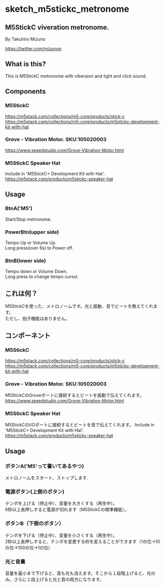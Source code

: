 # sketch_m5stickc_metronome

## M5StickC viveration metronome.  
 By Takuhiro Mizuno
  
https://twitter.com/mizunon

## What is this?
This is M5StickC metronome with viberaion and light and click sound.

## Components
### M5StickC
https://m5stack.com/collections/m5-core/products/stick-c  
https://m5stack.com/collections/m5-core/products/m5stickc-development-kit-with-hat  

### Grove - Vibration Motor. SKU:105020003
https://www.seeedstudio.com/Grove-Vibration-Motor.html  

### M5StickC Speaker Hat
Include in 'M5StickC+ Development Kit with Hat'.  
https://m5stack.com/products/m5stickc-speaker-hat  

## Usage
### BtnA('M5')
Start/Stop metronome.  

### PowerBtn(upper side)
Tempo Up or Volume Up.  
Long press(over 6s) to Power off.

### BtnB(lower side)
Tempo down or Volume Down.  
Long press to change tempo cursol.  

## これは何？
M5StickCを使った、メトロノームです。光と振動、音でビートを教えてくれます。  
ただし、拍子機能はありません。  

## コンポーネント
### M5StickC
https://m5stack.com/collections/m5-core/products/stick-c  
https://m5stack.com/collections/m5-core/products/m5stickc-development-kit-with-hat  

### Grove - Vibration Motor. SKU:105020003
M5StickCのGroveポートに接続するとビートを振動で伝えてくれます。  
https://www.seeedstudio.com/Grove-Vibration-Motor.html  

### M5StickC Speaker Hat
M5StickCのI/Oポートに接続するとビートを音で伝えてくれます。
Include in 'M5StickC+ Development Kit with Hat'.  
https://m5stack.com/products/m5stickc-speaker-hat  

## Usage
### ボタンA('M5'って書いてあるやつ)
メトロノームをスタート、ストップします.  

### 電源ボタン(上側のボタン)
テンポを上げる（停止中）、音量を大きくする（再生中）。  
6秒以上長押しすると電源が切れます（M5StickCの標準機能）。

### ボタンB（下側のボタン）
テンポを下げる（停止中）、音量を小さくする（再生中）。  
2秒以上長押しすると、テンポを変更する桁を変えることができます（1の位→10の位→100の位→1の位）

### 光と音量
音量を最小まで下げると、音も光も消えます。そこから１段階上げると、光のみ。さらに１段上げると光と音の両方になります。
